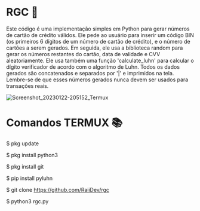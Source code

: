 # RGC 🔐

Este código é uma implementação simples em Python para gerar números de cartão de crédito válidos. Ele pede ao usuário para inserir um código BIN (os primeiros 6 dígitos de um número de cartão de crédito), e o número de cartões a serem gerados. Em seguida, ele usa a biblioteca random para gerar os números restantes do cartão, data de validade e CVV aleatoriamente. Ele usa também uma função 'calculate_luhn' para calcular o dígito verificador de acordo com o algoritmo de Luhn. Todos os dados gerados são concatenados e separados por '|' e imprimidos na tela.
Lembre-se de que esses números gerados nunca devem ser usados para transações reais.

![Screenshot_20230122-205152_Termux](https://user-images.githubusercontent.com/123031683/213947301-871d1b1f-3550-436b-93f7-49a8541430b3.jpg)

<h1>Comandos TERMUX 📚</h1>

$ pkg update

$ pkg install python3

$ pkg install git

$ pip install pyluhn

$ git clone https://github.com/RaiiDev/rgc

$ python3 rgc.py
